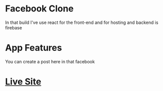 # Facebook Clone

In that build I've use react for the front-end and for hosting and backend is firebase

# App Features

You can create a post here in that facebook

# [Live Site](https://facebook-clone-ac012.web.app/)

